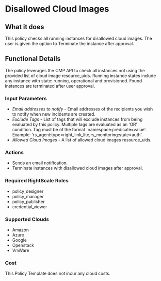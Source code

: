# Disallowed Cloud Images

## What it does

This policy checks all running instances for disallowed cloud images. The user is given the option to Terminate the instance after approval.

## Functional Details

The policy leverages the CMP API to check all instances not using the provided list of cloud image resource_uids. Running instance states include any instance with state: running, operational and provisioned. Found instances are terminated after user approval.

### Input Parameters

- *Email addresses to notify* - Email addresses of the recipients you wish to notify when new incidents are created.
- *Exclude Tags* - List of tags that will exclude instances from being evaluated by this policy. Multiple tags are evaluated as an 'OR' condition. Tag must be of the format 'namespace:predicate=value'. Example: 'rs_agent:type=right_link_lite,rs_monitoring:state=auth'.
- *Allowed Cloud Images* - A list of allowed cloud images resource_uids.

### Actions

- Sends an email notification.
- Terminate instances with disallowed cloud images after approval.

### Required RightScale Roles

- policy_designer
- policy_manager
- policy_publisher
- credential_viewer

### Supported Clouds

- Amazon
- Azure
- Google
- Openstack
- VmWare

### Cost

This Policy Template does not incur any cloud costs.
